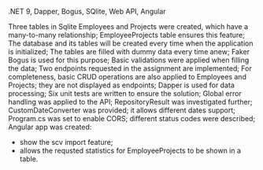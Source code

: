.NET 9, Dapper, Bogus, SQlite, Web API, Angular 

Three tables in Sqlite Employees and Projects were created, which have a many-to-many relationship; EmployeeProjects table ensures this feature;
The database and its tables will be created every time when the application is initialized;
The tables are filled with dummy data every time anew; Faker Bogus is used for this purpose;
Basic validations were applied when filling the data;
Two endpoints requested in the assignment are implemented;
For completeness, basic CRUD operations are also applied to Employees and Projects; they are not displayed as endpoints;
Dapper is used for data processing;
Six unit tests are written to ensure the solution;
Global error handling was applied to the API;
RepositoryResult was investigated further;
CustomDateConverter was provided; it allows different dates support;
Program.cs was set to enable CORS; different status codes were described;
Angular app was created:
- show the scv import feature;
- allows the requsted statistics for EmployeeProjects to be shown in a table.
